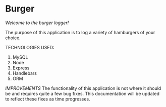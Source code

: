 # Burger

*Welcome to the burger logger!*

The purpose of this application is to log a variety of hamburgers of your choice.

TECHNOLOGIES USED:

1) MySQL
2) Node 
3) Express 
4) Handlebars
5) ORM

*IMPROVEMENTS*
The functionality of this application is not where it should be and requires quite a few bug fixes. This documentation will be updated to reflect these fixes as time progresses.
